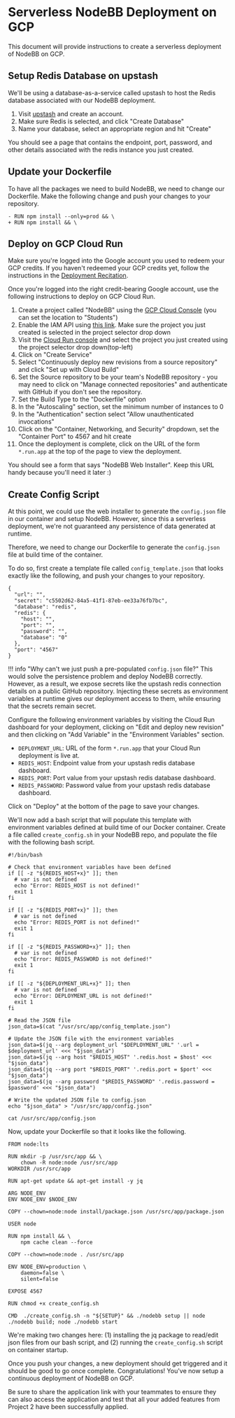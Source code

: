 # Serverless NodeBB Deployment on GCP

This document will provide instructions to create a serverless deployment of NodeBB on GCP.

## Setup Redis Database on upstash

We'll be using a database-as-a-service called upstash to host the Redis database associated with our NodeBB deployment.

1. Visit [upstash](https://upstash.com) and create an account.
2. Make sure Redis is selected, and click "Create Database"
3. Name your database, select an appropriate region and hit "Create"

You should see a page that contains the endpoint, port, password, and other details associated with the redis instance you just created.

## Update your Dockerfile

To have all the packages we need to build NodeBB, we need to change our Dockerfile. Make the following change and push your changes to your repository.

```
- RUN npm install --only=prod && \
+ RUN npm install && \
```

## Deploy on GCP Cloud Run

Make sure you're logged into the Google account you used to redeem your GCP credits. If you haven't redeemed your GCP credits yet, follow the instructions in the [Deployment Recitation](/recitations/reci3-deployment/#task-1b-deploy-on-google-cloud-platform).

Once you're logged into the right credit-bearing Google account, use the following instructions to deploy on GCP Cloud Run.

1. Create a project called "NodeBB" using the [GCP Cloud Console](https://console.cloud.google.com/projectcreate) (you can set the location to "Students")
2. Enable the IAM API using [this link](https://console.cloud.google.com/apis/api/iam.googleapis.com/metrics). Make sure the project you just created is selected in the project selector drop down
2. Visit the [Cloud Run console](https://console.cloud.google.com/run) and select the project you just created using the project selector drop down(top-left)
3. Click on "Create Service"
4. Select "Continuously deploy new revisions from a source repository" and click "Set up with Cloud Build"
5. Set the Source repository to be your team's NodeBB repository - you may need to click on "Manage connected repositories" and authenticate with GitHub if you don't see the repository.
6. Set the Build Type to the "Dockerfile" option
7. In the "Autoscaling" section, set the minimum number of instances to 0
8. In the "Authentication" section select "Allow unauthenticated invocations"
9. Click on the "Container, Networking, and Security" dropdown, set the "Container Port" to 4567 and hit create
10. Once the deployment is complete, click on the URL of the form `*.run.app` at the top of the page to view the deployment.

You should see a form that says "NodeBB Web Installer". Keep this URL handy because you'll need it later :)

## Create Config Script

At this point, we could use the web installer to generate the `config.json` file in our container and setup NodeBB. However, since this a serverless deployment, we're not guaranteed any persistence of data generated at runtime.

Therefore, we need to change our Dockerfile to generate the `config.json` file at build time of the container.

To do so, first create a template file called `config_template.json` that looks exactly like the following, and push your changes to your repository.

```
{
  "url": "",
  "secret": "c5502d62-84a5-41f1-87eb-ee33a76fb7bc",
  "database": "redis",
  "redis": {
    "host": "",
    "port": "",
    "password": "",
    "database": "0"
  },
  "port": "4567"
}
```

!!! info "Why can't we just push a pre-populated `config.json` file?"
    This would solve the persistence problem and deploy NodeBB correctly. However, as a result, we expose secrets like the upstash redis connection details on a public GitHub repository. Injecting these secrets as environment variables at runtime gives our deployment access to them, while ensuring that the secrets remain secret. 

Configure the following environment variables by visiting the Cloud Run dashboard for your deployment, clicking on "Edit and deploy new revision" and then clicking on "Add Variable" in the "Environment Variables" section.

* `DEPLOYMENT_URL`: URL of the form `*.run.app` that your Cloud Run deployment is live at.
* `REDIS_HOST`: Endpoint value from your upstash redis database dashboard.
* `REDIS_PORT`: Port value from your upstash redis database dashboard.
* `REDIS_PASSWORD`: Password value from your upstash redis database dashboard.

Click on "Deploy" at the bottom of the page to save your changes.

We'll now add a bash script that will populate this template with environment variables defined at build time of our Docker container. Create a file called `create_config.sh` in your NodeBB repo, and populate the file with the following bash script.

```
#!/bin/bash

# Check that environment variables have been defined
if [[ -z "${REDIS_HOST+x}" ]]; then
  # var is not defined
  echo "Error: REDIS_HOST is not defined!"
  exit 1
fi

if [[ -z "${REDIS_PORT+x}" ]]; then
  # var is not defined
  echo "Error: REDIS_PORT is not defined!"
  exit 1
fi

if [[ -z "${REDIS_PASSWORD+x}" ]]; then
  # var is not defined
  echo "Error: REDIS_PASSWORD is not defined!"
  exit 1
fi

if [[ -z "${DEPLOYMENT_URL+x}" ]]; then
  # var is not defined
  echo "Error: DEPLOYMENT_URL is not defined!"
  exit 1
fi

# Read the JSON file
json_data=$(cat "/usr/src/app/config_template.json")

# Update the JSON file with the environment variables
json_data=$(jq --arg deployment_url "$DEPLOYMENT_URL" '.url = $deployment_url' <<< "$json_data")
json_data=$(jq --arg host "$REDIS_HOST" '.redis.host = $host' <<< "$json_data")
json_data=$(jq --arg port "$REDIS_PORT" '.redis.port = $port' <<< "$json_data")
json_data=$(jq --arg password "$REDIS_PASSWORD" '.redis.password = $password' <<< "$json_data")

# Write the updated JSON file to config.json
echo "$json_data" > "/usr/src/app/config.json"

cat /usr/src/app/config.json
```

Now, update your Dockerfile so that it looks like the following.

```
FROM node:lts

RUN mkdir -p /usr/src/app && \
    chown -R node:node /usr/src/app
WORKDIR /usr/src/app

RUN apt-get update && apt-get install -y jq

ARG NODE_ENV
ENV NODE_ENV $NODE_ENV

COPY --chown=node:node install/package.json /usr/src/app/package.json

USER node

RUN npm install && \
    npm cache clean --force

COPY --chown=node:node . /usr/src/app

ENV NODE_ENV=production \
    daemon=false \
    silent=false

EXPOSE 4567

RUN chmod +x create_config.sh

CMD  ./create_config.sh -n "${SETUP}" && ./nodebb setup || node ./nodebb build; node ./nodebb start
```

We're making two changes here: (1) installing the jq package to read/edit json files from our bash script, and (2) running the `create_config.sh` script on container startup.

Once you push your changes, a new deployment should get triggered and it should be good to go once complete. Congratulations! You've now setup a continuous deployment of NodeBB on GCP.

Be sure to share the application link with your teammates to ensure they can also access the application and test that all your added features from Project 2 have been successfully applied.
